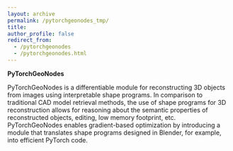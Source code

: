 ```yaml
---
layout: archive
permalink: /pytorchgeonodes_tmp/
title:
author_profile: false
redirect_from:
  - /pytorchgeonodes
  - /pytorchgeonodes.html
---
```


**PyTorchGeoNodes**

PyTorchGeoNodes is a differentiable module for reconstructing 3D objects from images using interpretable shape programs.
In comparison to traditional CAD model retrieval methods, the use of shape programs for 3D reconstruction allows for
reasoning about the semantic properties of reconstructed objects, editing, low memory footprint, etc. PyTorchGeoNodes
enables gradient-based optimization by introducing a module that translates shape programs designed in Blender, for
example, into efficient PyTorch code.